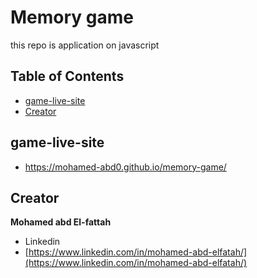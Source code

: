 # Memory game
this repo is application on javascript

## Table of Contents

* [game-live-site](#game-live-site)
* [Creator](#creators)


## game-live-site

* https://mohamed-abd0.github.io/memory-game/

## Creator

**Mohamed abd El-fattah**

* Linkedin
* [https://www.linkedin.com/in/mohamed-abd-elfatah/](https://www.linkedin.com/in/mohamed-abd-elfatah/)
